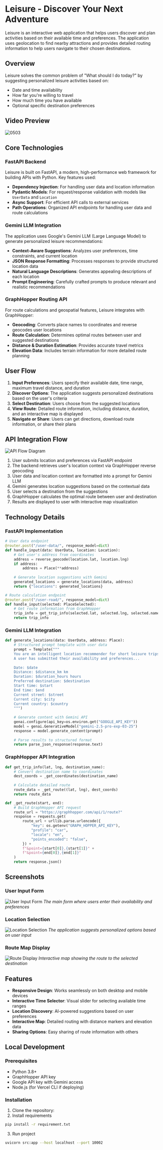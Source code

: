 # Leisure - Discover Your Next Adventure

Leisure is an interactive web application that helps users discover and plan activities based on their available time and preferences. The application uses geolocation to find nearby attractions and provides detailed routing information to help users navigate to their chosen destinations.

## Overview

Leisure solves the common problem of "What should I do today?" by suggesting personalized leisure activities based on:
- Date and time availability
- How far you're willing to travel
- How much time you have available
- Optional specific destination preferences

## Video Preview
![0503](https://github.com/user-attachments/assets/f027e685-c130-4952-bf48-1c060c6f1092)

## Core Technologies

### FastAPI Backend

Leisure is built on FastAPI, a modern, high-performance web framework for building APIs with Python. Key features used:

- **Dependency Injection**: For handling user data and location information
- **Pydantic Models**: For request/response validation with models like `UserData` and `Location`
- **Async Support**: For efficient API calls to external services
- **Path Operations**: Organized API endpoints for handling user data and route calculations

### Gemini LLM Integration

The application uses Google's Gemini LLM (Large Language Model) to generate personalized leisure recommendations:

- **Context-Aware Suggestions**: Analyzes user preferences, time constraints, and current location
- **JSON Response Formatting**: Processes responses to provide structured location data
- **Natural Language Descriptions**: Generates appealing descriptions of each location
- **Prompt Engineering**: Carefully crafted prompts to produce relevant and realistic recommendations

### GraphHopper Routing API

For route calculations and geospatial features, Leisure integrates with GraphHopper:

- **Geocoding**: Converts place names to coordinates and reverse geocodes user locations
- **Route Calculation**: Determines optimal routes between user and suggested destinations
- **Distance & Duration Estimation**: Provides accurate travel metrics
- **Elevation Data**: Includes terrain information for more detailed route planning

## User Flow

1. **Input Preferences**: Users specify their available date, time range, maximum travel distance, and duration
2. **Discover Options**: The application suggests personalized destinations based on the user's criteria
3. **Select Destination**: Users choose from the suggested locations
4. **View Route**: Detailed route information, including distance, duration, and an interactive map is displayed
5. **Navigate or Share**: Users can get directions, download route information, or share their plans

## API Integration Flow

![API Flow Diagram](./assets/images/flow.png)

1. User submits location and preferences via FastAPI endpoint
2. The backend retrieves user's location context via GraphHopper reverse geocoding
3. User data and location context are formatted into a prompt for Gemini LLM
4. Gemini generates location suggestions based on the contextual data
5. User selects a destination from the suggestions
6. GraphHopper calculates the optimal route between user and destination
7. Results are displayed to user with interactive map visualization

## Technology Details

### FastAPI Implementation

```python
# User data endpoint
@router.post("/user-data/", response_model=dict)
def handle_input(data: UserData, location: Location):
    # Get user's address from coordinates
    address = reverse_geocode(location.lat, location.lng)
    if address:
        address = Place(**address)
    
    # Generate location suggestions with Gemini
    generated_locations = generate_locations(data, address)
    return {"locations": generated_locations}

# Route calculation endpoint
@router.post("/user-road/", response_model=dict)
def handle_input(selected: PlaceSelected):
    # Get route information from GraphHopper
    trip_info = get_trip_info(selected.lat, selected.lng, selected.name)
    return trip_info
```

### Gemini LLM Integration

```python
def generate_locations(data: UserData, address: Place):
    # Structured prompt template with user data
    prompt = Template("""
    You are an intelligent location recommender for short leisure trips.
    A user has submitted their availability and preferences...
    
    Date: $date
    Distance: $distance_km km
    Duration: $duration_hours hours
    Preferred destination: $destination
    Start time: $start
    End time: $end
    Current street: $street
    Current city: $city
    Current country: $country
    """)
    
    # Generate content with Gemini API
    genai.configure(api_key=os.environ.get("GOOGLE_API_KEY"))
    model = genai.GenerativeModel("gemini-2.5-pro-exp-03-25")
    response = model.generate_content(prompt)
    
    # Parse results to structured format
    return parse_json_response(response.text)
```

### GraphHopper API Integration

```python
def get_trip_info(lat, lng, destination_name):
    # Convert destination name to coordinates
    dest_coords = _get_coordinates(destination_name)
    
    # Calculate detailed route
    route_data = _get_route((lat, lng), dest_coords)
    return route_data

def _get_route(start, end):
    # Build GraphHopper API request
    route_url = "https://graphhopper.com/api/1/route?"
    response = requests.get(
        route_url + urllib.parse.urlencode({
            "key": os.getenv("GRAPH_HOPPER_API_KEY"),
            "profile": "car",
            "locale": "en",
            "points_encoded": "false",
        }) + 
        f"&point={start[0]},{start[1]}" +
        f"&point={end[0]},{end[1]}"
    )
    return response.json()
```

## Screenshots

### User Input Form
![User Input Form](./assets/images/user_input_form_1_step.png)
*The main form where users enter their availability and preferences*

### Location Selection
![Location Selection](./assets/images/location_selection_2_step.png)
*The application suggests personalized options based on user input*

### Route Map Display
![Route Display](./assets/images/map_illustration_3_step.png)
*Interactive map showing the route to the selected destination*

## Features

- **Responsive Design**: Works seamlessly on both desktop and mobile devices
- **Interactive Time Selector**: Visual slider for selecting available time ranges
- **Location Discovery**: AI-powered suggestions based on user preferences
- **Interactive Map**: Detailed routing with distance markers and elevation data
- **Sharing Options**: Easy sharing of route information with others

## Local Development

### Prerequisites
- Python 3.8+
- GraphHopper API key
- Google API key with Gemini access
- Node.js (for Vercel CLI if deploying)

### Installation

1. Clone the repository:
2. Install requirements

```bash
pip install -r requirement.txt
```
3. Run project

```bash
uvicorn src:app --host localhost --port 10002
```
